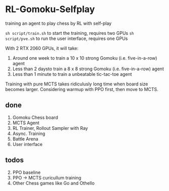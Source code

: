 # RL-Gomoku-Selfplay
training an agent to play chess  by RL with self-play

``sh script/train.sh`` to start the training, requires two GPUs
``sh script/pve.sh`` to run the user interface, requires one GPUs

With 2 RTX 2060 GPUs, it will take:

1. Around one week to train a 10 x 10 strong Gomoku (i.e. five-in-a-row) agent 
2. Less than 2 daysto train a 8 x 8 strong Gomoku (i.e. five-in-a-row) agent 
3. Less than 1 minute to train a unbeatable tic-tac-toe agent

Training with pure MCTS takes ridiculusly long time when board size becomes larger.
Considering warmup with PPO first, then move to MCTS.


## done
1. Gomoku Chess board
2. MCTS Agent
3. RL Trainer, Rollout Sampler with Ray
4. Async. Training
5. Battle Arena
6. User interface

## todos
2. PPO baseline
3. PPO -> MCTS curicullum training
4. Other Chess games like Go and Othello
